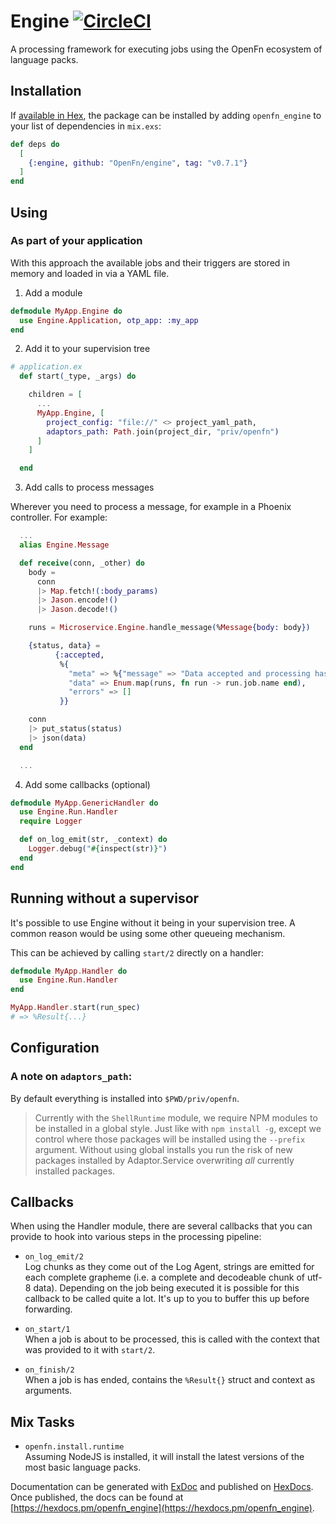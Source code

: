 # Engine [![CircleCI](https://circleci.com/gh/OpenFn/engine.svg?style=svg)](https://circleci.com/gh/OpenFn/engine)

A processing framework for executing jobs using the OpenFn ecosystem of 
language packs.

## Installation

If [available in Hex](https://hex.pm/docs/publish), the package can be installed
by adding `openfn_engine` to your list of dependencies in `mix.exs`:

```elixir
def deps do
  [
    {:engine, github: "OpenFn/engine", tag: "v0.7.1"}
  ]
end
```

## Using

### As part of your application

With this approach the available jobs and their triggers are stored in memory
and loaded in via a YAML file.

1. Add a module

```elixir
defmodule MyApp.Engine do
  use Engine.Application, otp_app: :my_app
end
```

2. Add it to your supervision tree

```elixir
# application.ex
  def start(_type, _args) do

    children = [
      ...
      MyApp.Engine, [
        project_config: "file://" <> project_yaml_path,
        adaptors_path: Path.join(project_dir, "priv/openfn")
      ]
    ]

  end
```

3. Add calls to process messages

Wherever you need to process a message, for example in a Phoenix controller.
For example:

```elixir
  ...
  alias Engine.Message

  def receive(conn, _other) do
    body =
      conn
      |> Map.fetch!(:body_params)
      |> Jason.encode!()
      |> Jason.decode!()

    runs = Microservice.Engine.handle_message(%Message{body: body})

    {status, data} =
          {:accepted,
           %{
             "meta" => %{"message" => "Data accepted and processing has begun."},
             "data" => Enum.map(runs, fn run -> run.job.name end),
             "errors" => []
           }}

    conn
    |> put_status(status)
    |> json(data)
  end

  ...
```

4. Add some callbacks (optional)  
  ```elixir
  defmodule MyApp.GenericHandler do
    use Engine.Run.Handler
    require Logger

    def on_log_emit(str, _context) do
      Logger.debug("#{inspect(str)}")
    end
  end
```

## Running without a supervisor

It's possible to use Engine without it being in your supervision tree.
A common reason would be using some other queueing mechanism.


This can be achieved by calling `start/2` directly on a handler:

```elixir
defmodule MyApp.Handler do
  use Engine.Run.Handler
end

MyApp.Handler.start(run_spec)
# => %Result{...}
```

## Configuration

### A note on `adaptors_path`:

By default everything is installed into `$PWD/priv/openfn`.

> Currently with the `ShellRuntime` module, we require NPM modules to be installed
> in a global style. Just like with `npm install -g`, except we control where 
> those packages will be installed using the `--prefix` argument.
> Without using global installs you run the risk of new packages installed by
> Adaptor.Service overwriting _all_ currently installed packages.

## Callbacks

When using the Handler module, there are several callbacks that you can provide
to hook into various steps in the processing pipeline:

- `on_log_emit/2`  
  Log chunks as they come out of the Log Agent, strings are emitted for each
  complete grapheme (i.e. a complete and decodeable chunk of utf-8 data).
  Depending on the job being executed it is possible for this callback to be
  called quite a lot. It's up to you to buffer this up before forwarding.

- `on_start/1`  
  When a job is about to be processed, this is called with the context that was
  provided to it with `start/2`.

- `on_finish/2`  
  When a job is has ended, contains the `%Result{}` struct and context as
  arguments.

## Mix Tasks

- `openfn.install.runtime`  
  Assuming NodeJS is installed, it will install the latest versions of the most
  basic language packs.

Documentation can be generated with [ExDoc](https://github.com/elixir-lang/ex_doc)
and published on [HexDocs](https://hexdocs.pm). Once published, the docs can
be found at [https://hexdocs.pm/openfn_engine](https://hexdocs.pm/openfn_engine).

